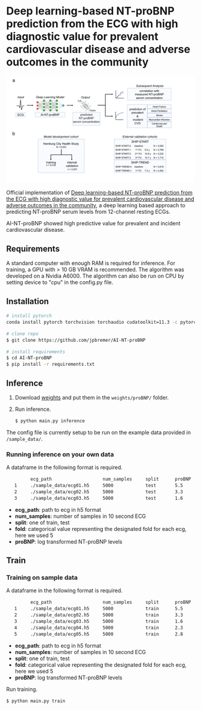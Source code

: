 # Deep learning-based NT-proBNP prediction from the ECG with high diagnostic value for prevalent cardiovascular disease and adverse outcomes in the community

![Test Image 1](plots/overview.png)
<br /><br />Official implementation of [Deep learning-based NT-proBNP prediction from the ECG with high diagnostic value for prevalent cardiovascular disease and adverse outcomes in the community](https://github.com/jpbremer/AI-NT-proBNP), a deep learning based approach to predicting NT-proBNP serum levels from 12-channel resting ECGs.

AI-NT-proBNP showed high predictive value for prevalent and incident cardiovascular disease.



## Requirements

A standard computer with enough RAM is required for inference. For training, a GPU with > 10 GB VRAM is recommended. The algorithm was developed on a Nvidia A6000. The algorithm can also be run on CPU by setting device to "cpu" in the config.py file. 

## Installation
```sh
# install pytorch
conda install pytorch torchvision torchaudio cudatoolkit=11.3 -c pytorch
```
```sh
# clone repo
$ git clone https://github.com/jpbremer/AI-NT-proBNP
```
```sh
# install requirements
$ cd AI-NT-proBNP
$ pip install -r requirements.txt
```

## Inference

1. Download [weights](https://drive.google.com/file/d/1dT4N-2PQzp2UxWpuGLZgzkPnys0FKCKI/view?usp=sharing) and put them in the `weights/proBNP/` folder.
 
2. Run inference. 
   ```sh
   $ python main.py inference
   ```

The config file is currently setup to be run on the example data provided in `/sample_data/`.

###
###  Running inference on your own data
A dataframe in the following format is required.
   ```sh
            ecg_path                   num_samples     split      proBNP    fold   
      1     ./sample_data/ecg01.h5     5000            test       5.5       0
      2     ./sample_data/ecg02.h5     5000            test       3.3       0
      3     ./sample_data/ecg03.h5     5000            test       1.6       0
   ```
- <b>ecg_path</b>: path to ecg in h5 format
- <b>num_samples</b>: number of samples in 10 second ECG
- <b>split</b>: one of train, test
- <b>fold</b>: categorical value representing the designated fold for each ecg, here we used 5
- <b>proBNP</b>: log transformed NT-proBNP levels


## Train
### Training on sample data
A dataframe in the following format is required.
   ```sh
            ecg_path                   num_samples     split      proBNP    fold   
      1     ./sample_data/ecg01.h5     5000            train      5.5       0
      2     ./sample_data/ecg02.h5     5000            train      3.3       1
      3     ./sample_data/ecg03.h5     5000            train      1.6       2
      4     ./sample_data/ecg04.h5     5000            train      2.3       3
      5     ./sample_data/ecg05.h5     5000            train      2.8       4
   ```
- <b>ecg_path</b>: path to ecg in h5 format
- <b>num_samples</b>: number of samples in 10 second ECG
- <b>split</b>: one of train, test
- <b>fold</b>: categorical value representing the designated fold for each ecg, here we used 5
- <b>proBNP</b>: log transformed NT-proBNP levels

Run training. 
   ```sh
   $ python main.py train
   ```